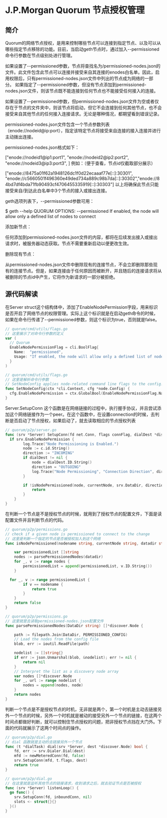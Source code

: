 # J.P.Morgan Quorum 节点授权管理

## 简介

Quorum的网络节点授权，是用来控制哪些节点可以连接到指定节点、以及可以从哪些指定节点移除的功能。目前，当启动geth节点时，通过加入--permissioned命令行参数在节点级别处进行管理。

如果设置了--permissioned参数，节点将查找名为<data-dir>/permissioned-nodes.json的文件。此文件包含此节点可以连接并接受来自其连接的enodes白名单。因此，启用权限后，只有permissioned-nodes.json文件中列出的节点成为网络的一部分。 如果指定了--permissioned参数，但没有节点添加到permissioned-nodes.json文件，则该节点既不能连接到任何节点也不能接受任何接入的连接。

如果设置了--permissioned参数，但permissioned-nodes.json文件为空或者仅存在于节点的<data-dir>文件夹中，则该节点将启动，但它不会连接到任何其他节点，也不会接受来自其他节点的任何接入连接请求。无论是哪种情况，都期望看到错误记录。

permissioned-nodes.json文件包含一个节点参数列表（enode://nodeid@ip:port），指定该特定节点将接受来自连接的接入连接并进行主动拨出连接。

permissioned-nodes.json格式如下：

 ["enode://nodeid1@ip1:port1", "enode://nodeid2@ip2:port2", "enode://nodeid3@ip3:port3", ]
例如：（便于查看，节点id仅截取部分展示）

["enode://8475a01f62a1948126dc1f0d22ecaaaf77e[::]:30301", "enode://c5660501f496360e49ded734a889c98b7da[::]:30302","enode://84bd7df4bda71fb90493cf4706455335919[::]:30303"]
以上将确保此节点只能接受来自/到达此白名单中3个节点的接入或接出连接。


geth选项列表下，--permissioned参数可用：

$ geth --help
QUORUM OPTIONS:
  --permissioned  If enabled, the node will allow only a defined list of nodes to connect


添加新节点：

任何添加到permissioned-nodes.json文件的内容，都将在后续发出接入或接出请求时，被服务器动态获取。节点不需要重新启动以便更改生效。

删除现有节点：

从permissioned-nodes.json文件中删除现有的连接节点，不会立即删除那些现有的连接节点。但是，如果连接由于任何原因而被断开，并且随后的连接请求将从被删除的节点id中产生，它将作为新请求的一部分被拒绝。


## 源代码解读

在Server struct这个结构体中，添加了EnableNodePermission字段，用来标识是否开启了网络节点的权限管理。实际上这个标识就是在启动geth命令的时候，如果在命令行传递了--permissioned参数，则这个标识为true，否则就是false。

```go
// quorum/cmd/utils/flags.go
// 这里展示了对命令行参数的定义
var (
  // Quorum
  EnableNodePermissionFlag = cli.BoolFlag{
    Name:  "permissioned",
    Usage: "If enabled, the node will allow only a defined list of nodes to connect",
  }
)

// quorum/cmd/utils/flags.go
// 这里是解析命令行参数
// SetNodeConfig applies node-related command line flags to the config.
func SetNodeConfig(ctx *cli.Context, cfg *node.Config) {
  cfg.EnableNodePermission = ctx.GlobalBool(EnableNodePermissionFlag.Name)
}
```

Server.SetupConn 这个函数是在网络链接的过程中，执行握手协议，并且尝试添加这个网络链接作为一个peer。在这个函数中，在设置connection的时候，去判断是否启动了节点授权，如果启动了，就去读取相应的节点授权列表

```go
// quorum/p2p/server.go
func (srv *Server) SetupConn(fd net.Conn, flags connFlag, dialDest *discover.Node) {
  if srv.EnableNodePermission {
		log.Trace("Node Permissioning is Enabled.")
		node := c.id.String()
		direction := "INCOMING"
		if dialDest != nil {
			node = dialDest.ID.String()
			direction = "OUTGOING"
			log.Trace("Node Permissioning", "Connection Direction", direction)
		}

		if !isNodePermissioned(node, currentNode, srv.DataDir, direction) {
			return
		}
	}
}
```

在判断一个节点是不是授权节点的时候，就用到了授权节点的配置文件，下面是读配置文件并且判断节点的代码。

```go
// quorum/p2p/permissions.go
// check if a given node is permissioned to connect to the change
// 这里是判断一个指定的节点是否被授权加入到这个网络
func isNodePermissioned(nodename string, currentNode string, datadir string, direction string) bool {

	var permissionedList []string
	nodes := parsePermissionedNodes(datadir)
	for _, v := range nodes {
		permissionedList = append(permissionedList, v.ID.String())
	}

  for _, v := range permissionedList {
		if v == nodename {
			return true
		}
	}
	return false
}

// quorum/p2p/permissions.go
// 这里就是去读取permissioned-nodes.json配置文件
func parsePermissionedNodes(DataDir string) []*discover.Node {

	path := filepath.Join(DataDir, PERMISSIONED_CONFIG)
	// Load the nodes from the config file
	blob, err := ioutil.ReadFile(path)

	nodelist := []string{}
	if err := json.Unmarshal(blob, &nodelist); err != nil {
		return nil
	}
	// Interpret the list as a discovery node array
	var nodes []*discover.Node
	for _, url := range nodelist {
		nodes = append(nodes, node)
	}
	return nodes
}
```


判断一个节点是不是授权节点的时机，无非就是两个，第一个时机是主动去链接另外一个节点的时候，另外一个时机就是被动的接受另外一个节点的链接，在这两个时间点都做好判断，就可以控制住节点授权的问题，把非授权节点挡在大门外。下面的代码就展示了这两个时间点的操作。

```go
// quorum/p2p/dial.go
// dial 函数就是主动的去链接另外一个节点
func (t *dialTask) dial(srv *Server, dest *discover.Node) bool {
	fd, err := srv.Dialer.Dial(dest)
	mfd := newMeteredConn(fd, false)
	srv.SetupConn(mfd, t.flags, dest)
	return true
}

// quorum/p2p/dial.go
// 在这里就是监听其他节点的链接请求，收到请求之后，就去验证节点是否被授权
func (srv *Server) listenLoop() {
  go func() {
    srv.SetupConn(fd, inboundConn, nil)
    slots <- struct{}{}
  }()
}
```

